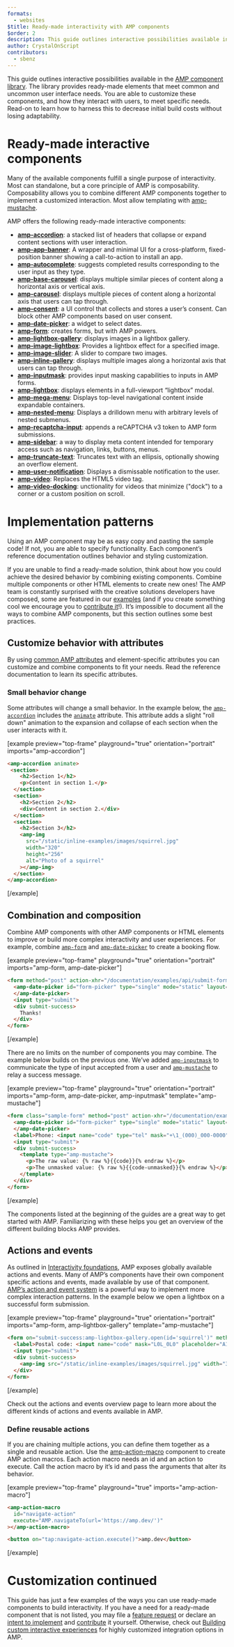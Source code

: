 ```yaml
---
formats:
  - websites
$title: Ready-made interactivity with AMP components
$order: 2
description: This guide outlines interactive possibilities available in the AMP component library.
author: CrystalOnScript
contributors:
  - sbenz
---
```


This guide outlines interactive possibilities available in the [AMP component library](../../../components/index.html). The library provides ready-made elements that meet common and uncommon user interface needs. You are able to customize these components, and how they interact with users, to meet specific needs. Read-on to learn how to harness this to decrease initial build costs without losing adaptability.

# Ready-made interactive components

Many of the available components fulfill a single purpose of interactivity. Most can standalone, but a core principle of AMP is composability. Composability allows you to combine different AMP components together to implement a customized interaction. Most allow templating with [amp-mustache](https://amp.dev/documentation/components/amp-mustache/).

AMP offers the following ready-made interactive components:

*   [**amp-accordion**](../../../components/reference/amp-accordion.md): a stacked list of headers that collapse or expand content sections with user interaction.
*   [**amp-app-banner**](../../../components/reference/amp-app-banner.md): A wrapper and minimal UI for a cross-platform, fixed-position banner showing a call-to-action to install an app.
*   [**amp-autocomplete**](../../..//components/reference/amp-autocomplete.md): suggests completed results corresponding to the user input as they type.
*   [**amp-base-carousel**](../../../components/reference/amp-base-carousel.md): displays multiple similar pieces of content along a horizontal axis or vertical axis.
*   [**amp-carousel**](../../../components/reference/amp-carousel.md): displays multiple pieces of content along a horizontal axis that users can tap through.
*   [**amp-consent**](../../../components/reference/amp-consent.md): a UI control that collects and stores a user’s consent. Can block other AMP components based on user consent.
*   [**amp-date-picker**](../../../components/reference/amp-date-picker.md): a widget to select dates.
*   [**amp-form**](../../../components/reference/amp-form.md): creates forms, but with AMP powers.
*   [**amp-lightbox-gallery**](../../../components/reference/amp-lightbox-gallery.md): displays images in a lightbox gallery.
*   [**amp-image-lightbox**](../../../components/reference/amp-image-lightbox.md): Provides a lightbox effect for a specified image.
*   [**amp-image-slider**](../../../components/reference/amp-image-slider.md): A slider to compare two images.
*   [**amp-inline-gallery**](../../../components/reference/amp-inline-gallery.md): displays multiple images along a horizontal axis that users can tap through.
*   [**amp-inputmask**](../../../components/reference/amp-inputmask.md): provides input masking capabilities to inputs in AMP forms.
*   [**amp-lightbox**](../../../components/reference/amp-lightbox.md): displays elements in a full-viewport “lightbox” modal.
*   [**amp-mega-menu**](../../../components/reference/amp-mega-menu.md): Displays top-level navigational content inside expandable containers.
*   [**amp-nested-menu**](../../../components/reference/amp-nested-menu.md): Displays a drilldown menu with arbitrary levels of nested submenus.
*   [**amp-recaptcha-input**](../../../components/reference/amp-recaptcha-input.md): appends a reCAPTCHA v3 token to AMP form submissions.
*   [**amp-sidebar**](../../../components/reference/amp-sidebar.md): a way to display meta content intended for temporary access such as navigation, links, buttons, menus.
*   [**amp-truncate-text**](../../../components/reference/amp-truncate-text.md): Truncates text with an ellipsis, optionally showing an overflow element.
*   [**amp-user-notification**](../../../components/reference/amp-user-notification.md): Displays a dismissable notification to the user.
*   [**amp-video**](../../../components/reference/amp-video.md): Replaces the HTML5 video tag.
*   [**amp-video-docking**](../../../components/reference/amp-video-docking.md): unctionality for videos that minimize ("dock") to a corner or a custom position on scroll.

# Implementation patterns

Using an AMP component may be as easy copy and pasting the sample code! If not, you are able to specify functionality. Each component’s reference documentation outlines behavior and styling customization.

If you are unable to find a ready-made solution, think about how you could achieve the desired behavior by combining existing components. Combine multiple components or other HTML elements to create new ones! The AMP team is constantly surprised with the creative solutions developers have composed, some are featured in our [examples](../../../examples/index.html) (and if you create something cool we encourage you to [contribute it](https://github.com/ampproject/amp.dev/blob/future/contributing/samples.md)!). It’s impossible to document all the ways to combine AMP components, but this section outlines some best practices.

## Customize behavior with attributes

By using [common AMP attributes](../../learn/common_attributes.md) and element-specific attributes you can customize and combine components to fit your needs. Read the reference documentation to learn its specific attributes.

### Small behavior change

Some attributes will change a small behavior. In the example below, the [`amp-accordion`](../../../components/reference/amp-accordion.md) includes the [`animate`](../../../components/reference/amp-accordion.md#animate) attribute. This attribute adds a slight "roll down" animation to the expansion and collapse of each section when the user interacts with it.

[example preview="top-frame" playground="true" orientation="portrait" imports="amp-accordion"]
```html
<amp-accordion animate>
 <section>
    <h2>Section 1</h2>
    <p>Content in section 1.</p>
  </section>
  <section>
    <h2>Section 2</h2>
    <div>Content in section 2.</div>
  </section>
  <section>
    <h2>Section 3</h2>
    <amp-img
      src="/static/inline-examples/images/squirrel.jpg"
      width="320"
      height="256"
      alt="Photo of a squirrel"
    ></amp-img>
  </section>
</amp-accordion>
```
[/example]

## Combination and composition

Combine AMP components with other AMP components or HTML elements to improve or build more complex interactivity and user experiences. For example, combine [`amp-form`](../../../components/reference/amp-form.md) and [`amp-date-picker`](../../../components/reference/amp-date-picker.md) to create a booking flow.

[example preview="top-frame" playground="true" orientation="portrait" imports="amp-form, amp-date-picker"]
```html
<form method="post" action-xhr="/documentation/examples/api/submit-form-xhr" target="_top">
  <amp-date-picker id="form-picker" type="single" mode="static" layout="fixed-height" height="360" format="YYYY-MM-DD">
  </amp-date-picker>
  <input type="submit">
  <div submit-success>
    Thanks!
  </div>
</form>
```
[/example]

There are no limits on the number of components you may combine. The example below builds on the previous one. We’ve added [`amp-inputmask`](../../../components/reference/amp-inputmask.md) to communicate the type of input accepted from a user and [`amp-mustache`](../../../components/reference/amp-mustache.md) to relay a success message.

[example preview="top-frame" playground="true" orientation="portrait" imports="amp-form, amp-date-picker, amp-inputmask" template="amp-mustache"]
```html
<form class="sample-form" method="post" action-xhr="/documentation/examples/api/postal" target="_top">
  <amp-date-picker id="form-picker" type="single" mode="static" layout="fixed-height" height="360" format="YYYY-MM-DD">
  </amp-date-picker>
  <label>Phone: <input name="code" type="tel" mask="+\1_(000)_000-0000" placeholder="+1 (555) 555-5555" mask-output="alphanumeric"></label>
  <input type="submit">
  <div submit-success>
    <template type="amp-mustache">
      <p>The raw value: {% raw %}{{code}}{% endraw %}</p>
      <p>The unmasked value: {% raw %}{{code-unmasked}}{% endraw %}</p>
    </template>
  </div>
</form>
```
[/example]

The components listed at the beginning of the guides are a great way to get started with AMP. Familiarizing with these helps you get an overview of the different building blocks AMP provides.

## Actions and events

As outlined in [Interactivity foundations](foundations.md), AMP exposes globally available actions and events. Many of AMP’s components have their own component specific actions and events, made available by use of that component. [AMP’s action and event system](../../learn/amp-actions-and-events.md) is a powerful way to implement more complex interaction patterns. In the example below we open a lightbox on a successful form submission.

[example preview="top-frame" playground="true" orientation="portrait" imports="amp-form, amp-lightbox-gallery" template="amp-mustache"]
```html
<form on="submit-success:amp-lightbox-gallery.open(id='squirrel')" method="post" action-xhr="/documentation/examples/api/postal" target="_top">
  <label>Postal code: <input name="code" mask="L0L_0L0" placeholder="A1A 1A1"></label>
  <input type="submit">
  <div submit-success>
    <amp-img src="/static/inline-examples/images/squirrel.jpg" width="320" height="256" lightbox id="squirrel" alt="Photo of a squirrel"></amp-img>
  </div>
</form>
```
[/example]

Check out the actions and events overview page to learn more about the different kinds of actions and events available in AMP.

### Define reusable actions

If you are chaining multiple actions, you can define them together as a single and reusable action. Use the [amp-action-macro](../../../components/reference/amp-action-macro.md) component to create AMP action macros. Each action macro needs an id and an action to execute. Call the action macro by it’s id and pass the arguments that alter its behavior.

[example preview="top-frame" playground="true" imports="amp-action-macro"]
```html
<amp-action-macro
  id="navigate-action"
  execute="AMP.navigateTo(url='https://amp.dev/')"
></amp-action-macro>

<button on="tap:navigate-action.execute()">amp.dev</button>
```
[/example]

# Customization continued

This guide has just a few examples of the ways you can use ready-made components to build interactivity. If you have a need for a ready-made component that is not listed, you may file a [feature request](https://github.com/ampproject/amphtml/issues/new?assignees=&labels=Type%3A+Feature+Request&template=feature_request.md&title=) or declare an [intent to implement](https://github.com/ampproject/amphtml/issues/new?assignees=&labels=INTENT+TO+IMPLEMENT&template=intent-to-implement--i2i-.md&title=I2I%3A+%3Cyour+feature%2Fchange%3E) and [contribute](../../contribute/index.md) it yourself. Otherwise, check out [Building custom interactive experiences](personalized_experiences.md) for highly customized integration options in AMP.